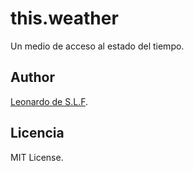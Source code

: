 # this.weather

Un medio de acceso al estado del tiempo.

## Author

[Leonardo de S.L.F](https://github.com/Wikarot "GitHub profile").

## Licencia

MIT License.
